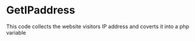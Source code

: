 # GetIPaddress
This code collects the website visitors IP address and coverts it into a php variable

